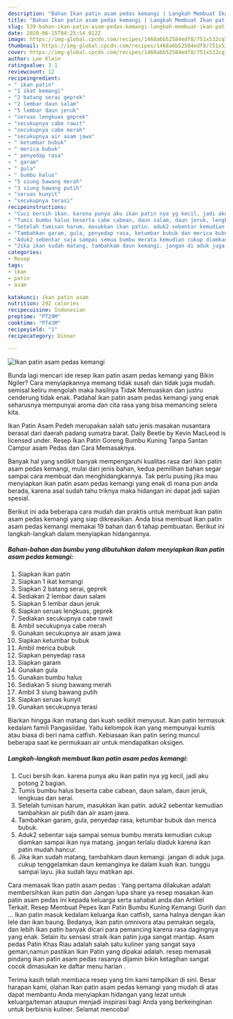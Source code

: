 ```yaml
---
description: "Bahan Ikan patin asam pedas kemangi | Langkah Membuat Ikan patin asam pedas kemangi Yang Bisa Manjain Lidah"
title: "Bahan Ikan patin asam pedas kemangi | Langkah Membuat Ikan patin asam pedas kemangi Yang Bisa Manjain Lidah"
slug: 539-bahan-ikan-patin-asam-pedas-kemangi-langkah-membuat-ikan-patin-asam-pedas-kemangi-yang-bisa-manjain-lidah
date: 2020-06-15T04:25:54.012Z
image: https://img-global.cpcdn.com/recipes/1468a6b52584edf8/751x532cq70/ikan-patin-asam-pedas-kemangi-foto-resep-utama.jpg
thumbnail: https://img-global.cpcdn.com/recipes/1468a6b52584edf8/751x532cq70/ikan-patin-asam-pedas-kemangi-foto-resep-utama.jpg
cover: https://img-global.cpcdn.com/recipes/1468a6b52584edf8/751x532cq70/ikan-patin-asam-pedas-kemangi-foto-resep-utama.jpg
author: Lee Klein
ratingvalue: 3.1
reviewcount: 12
recipeingredient:
- " ikan patin"
- "1 ikat kemangi"
- "2 batang serai geprek"
- "2 lembar daun salam"
- "5 lembar daun jeruk"
- "seruas lengkuas geprek"
- "secukupnya cabe rawit"
- "secukupnya cabe merah"
- "secukupnya air asam jawa"
- " ketumbar bubuk"
- " merica bubuk"
- " penyedap rasa"
- " garam"
- " gula"
- " bumbu halus"
- "5 siung bawang merah"
- "3 siung bawang putih"
- "seruas kunyit"
- "secukupnya terasi"
recipeinstructions:
- "Cuci bersih ikan. karena punya aku ikan patin nya yg kecil, jadi aku potong 2 bagian."
- "Tumis bumbu halus beserta cabe cabean, daun salam, daun jeruk, lengkuas dan serai."
- "Setelah tumisan harum, masukkan ikan patin. aduk2 sebentar kemudian tambahkan air putih dan air asam jawa."
- "Tambahkan garam, gula, penyedap rasa, ketumbar bubuk dan merica bubuk."
- "Aduk2 sebentar saja sampai semua bumbu merata kemudian cukup diamkan sampai ikan nya matang. jangan terlalu diaduk karena ikan patin mudah hancur."
- "Jika ikan sudah matang, tambahkam daun kemangi. jangan di aduk juga. cukup tenggelamkan daun kemanginya ke dalam kuah ikan. tunggu sampai layu. jika sudah layu matikan api."
categories:
- Resep
tags:
- ikan
- patin
- asam

katakunci: ikan patin asam 
nutrition: 292 calories
recipecuisine: Indonesian
preptime: "PT29M"
cooktime: "PT43M"
recipeyield: "1"
recipecategory: Dinner

---
```



![Ikan patin asam pedas kemangi](https://img-global.cpcdn.com/recipes/1468a6b52584edf8/751x532cq70/ikan-patin-asam-pedas-kemangi-foto-resep-utama.jpg)

Bunda lagi mencari ide resep ikan patin asam pedas kemangi yang Bikin Ngiler? Cara menyiapkannya memang tidak susah dan tidak juga mudah. semisal keliru mengolah maka hasilnya Tidak Memuaskan dan justru cenderung tidak enak. Padahal ikan patin asam pedas kemangi yang enak seharusnya mempunyai aroma dan cita rasa yang bisa memancing selera kita.

Ikan Patin Asam Pedeh merupakan salah satu jenis masakan nusantara berasal dari daerah padang sumatra barat. Daily Beetle by Kevin MacLeod is licensed under. Resep Ikan Patin Goreng Bumbu Kuning Tanpa Santan Campur asam Pedas dan Cara Memasaknya.

Banyak hal yang sedikit banyak mempengaruhi kualitas rasa dari ikan patin asam pedas kemangi, mulai dari jenis bahan, kedua pemilihan bahan segar sampai cara membuat dan menghidangkannya. Tak perlu pusing jika mau menyiapkan ikan patin asam pedas kemangi yang enak di mana pun anda berada, karena asal sudah tahu triknya maka hidangan ini dapat jadi sajian spesial.


Berikut ini ada beberapa cara mudah dan praktis untuk membuat ikan patin asam pedas kemangi yang siap dikreasikan. Anda bisa membuat Ikan patin asam pedas kemangi memakai 19 bahan dan 6 tahap pembuatan. Berikut ini langkah-langkah dalam menyiapkan hidangannya.

<!--inarticleads1-->

##### Bahan-bahan dan bumbu yang dibutuhkan dalam menyiapkan Ikan patin asam pedas kemangi:

1. Siapkan  ikan patin
1. Siapkan 1 ikat kemangi
1. Siapkan 2 batang serai, geprek
1. Sediakan 2 lembar daun salam
1. Siapkan 5 lembar daun jeruk
1. Siapkan seruas lengkuas, geprek
1. Sediakan secukupnya cabe rawit
1. Ambil secukupnya cabe merah
1. Gunakan secukupnya air asam jawa
1. Siapkan  ketumbar bubuk
1. Ambil  merica bubuk
1. Siapkan  penyedap rasa
1. Siapkan  garam
1. Gunakan  gula
1. Gunakan  bumbu halus
1. Sediakan 5 siung bawang merah
1. Ambil 3 siung bawang putih
1. Siapkan seruas kunyit
1. Gunakan secukupnya terasi


Biarkan hingga ikan matang dan kuah sedikit menyusut. Ikan patin termasuk kedalam famili Pangasiidae. Yaitu kelompok ikan yang mempunyai kumis atau biasa di beri nama catfish. Kebiasaan ikan patin sering muncul beberapa saat ke permukaan air untuk mendapatkan oksigen. 

<!--inarticleads2-->

##### Langkah-langkah membuat Ikan patin asam pedas kemangi:

1. Cuci bersih ikan. karena punya aku ikan patin nya yg kecil, jadi aku potong 2 bagian.
1. Tumis bumbu halus beserta cabe cabean, daun salam, daun jeruk, lengkuas dan serai.
1. Setelah tumisan harum, masukkan ikan patin. aduk2 sebentar kemudian tambahkan air putih dan air asam jawa.
1. Tambahkan garam, gula, penyedap rasa, ketumbar bubuk dan merica bubuk.
1. Aduk2 sebentar saja sampai semua bumbu merata kemudian cukup diamkan sampai ikan nya matang. jangan terlalu diaduk karena ikan patin mudah hancur.
1. Jika ikan sudah matang, tambahkam daun kemangi. jangan di aduk juga. cukup tenggelamkan daun kemanginya ke dalam kuah ikan. tunggu sampai layu. jika sudah layu matikan api.


Cara memasak Ikan patin asam pedas : Yang pertama dilakukan adalah membersihkan ikan patin dan Jangan lupa share ya resep masakan ikan patin asam pedas ini kepada keluarga serta sahabat anda dan Artikel Terkait. Resep Membuat Pepes Ikan Patin Bumbu Kuning Kemangi Gurih dan … Ikan patin masuk kedalam keluarga ikan catfish, sama halnya dengan ikan lele dan ikan baung. Bedanya, ikan patin omnivora atau pemakan segala, dan lebih Ikan patin banyak dicari para pemancing karena rasa dagingnya yang enak. Selain itu sensasi straik ikan patin juga sangat mantap. Asam pedas Patin Khas Riau adalah salah satu kuliner yang sangat saya gemari,namun pastikan Ikan Patin yang dipakai adalah. resep memasak pindang ikan patin asam pedas rasanya dijamin bikin ketagihan sangat cocok dimasukan ke daftar menu harian . 

Terima kasih telah membaca resep yang tim kami tampilkan di sini. Besar harapan kami, olahan Ikan patin asam pedas kemangi yang mudah di atas dapat membantu Anda menyiapkan hidangan yang lezat untuk keluarga/teman ataupun menjadi inspirasi bagi Anda yang berkeinginan untuk berbisnis kuliner. Selamat mencoba!
